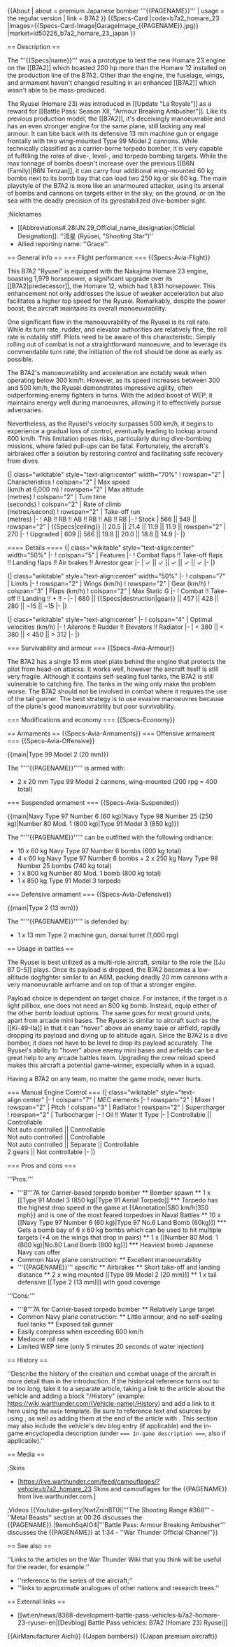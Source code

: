 {{About
| about = premium Japanese bomber '''{{PAGENAME}}'''
| usage = the regular version
| link = B7A2
}}
{{Specs-Card
|code=b7a2_homare_23
|images={{Specs-Card-Image|GarageImage_{{PAGENAME}}.jpg}}
|market=id50226_b7a2_homare_23_japan
}}

== Description ==
<!-- ''In the description, the first part should be about the history of and the creation and combat usage of the aircraft, as well as its key features. In the second part, tell the reader about the aircraft in the game. Insert a screenshot of the vehicle, so that if the novice player does not remember the vehicle by name, he will immediately understand what kind of vehicle the article is talking about.'' -->
The '''{{Specs|name}}''' was a prototype to test the new Homare 23 engine on the [[B7A2]] which boasted 200 hp more than the Homare 12 installed on the production line of the B7A2. Other than the engine, the fuselage, wings, and armament haven't changed resulting in an enhanced [[B7A2]] which wasn't able to be mass-produced.

The Ryusei (Homare 23) was introduced in [[Update "La Royale"]] as a reward for [[Battle Pass: Season XII, "Armour Breaking Ambusher"]]. Like its previous production model, the [[B7A2]], it's deceivingly manoeuvrable and has an even stronger engine for the same plane, still lacking any real armour. It can bite back with its defensive 13 mm machine gun or engage frontally with two wing-mounted Type 99 Model 2 cannons. While technically classified as a carrier-borne torpedo bomber, it is very capable of fulfilling the roles of dive-, level-, and torpedo bombing targets. While the max tonnage of bombs doesn't increase over the previous [[B6N (Family)|B6N Tenzan]], it can carry four additional wing-mounted 60 kg bombs next to its bomb bay that can load two 250 kg or six 60 kg. The main playstyle of the B7A2 is more like an unarmoured attacker, using its arsenal of bombs and cannons on targets either in the sky, on the ground, or on the sea with the deadly precision of its gyrostabilized dive-bomber sight.

;Nicknames

* [[Abbreviations#.28IJN.29_Official_name_designation|Official Designation]]: ''流星 (Ryūsei, "Shooting Star")''
* Allied reporting name: ''Grace''.

== General info ==
=== Flight performance ===
{{Specs-Avia-Flight}}
<!-- ''Describe how the aircraft behaves in the air. Speed, manoeuvrability, acceleration and allowable loads - these are the most important characteristics of the vehicle.'' -->
This B7A2 "Ryusei" is equipped with the Nakajima Homare 23 engine, boasting 1,979 horsepower, a significant upgrade over its [[B7A2|predecessor]], the Homare 12, which had 1,831 horsepower. This enhancement not only addresses the issue of weaker acceleration but also facilitates a higher top speed for the Ryusei. Remarkably, despite the power boost, the aircraft maintains its overall manoeuvrability.

One significant flaw in the manoeuvrability of the Ryusei is its roll rate. While its turn rate, rudder, and elevator authorities are relatively fine, the roll rate is notably stiff. Pilots need to be aware of this characteristic. Simply rolling out of combat is not a straightforward manoeuvre, and to leverage its commendable turn rate, the initiation of the roll should be done as early as possible.

The B7A2's manoeuvrability and acceleration are notably weak when operating below 300 km/h. However, as its speed increases between 300 and 500 km/h, the Ryusei demonstrates impressive agility, often outperforming enemy fighters in turns. With the added boost of WEP, it maintains energy well during manoeuvres, allowing it to effectively pursue adversaries.

Nevertheless, as the Ryusei's velocity surpasses 500 km/h, it begins to experience a gradual loss of control, eventually leading to lockup around 600 km/h. This limitation poses risks, particularly during dive-bombing missions, where failed pull-ups can be fatal. Fortunately, the aircraft's airbrakes offer a solution by restoring control and facilitating safe recovery from dives.

{| class="wikitable" style="text-align:center" width="70%"
! rowspan="2" | Characteristics
! colspan="2" | Max speed<br>(km/h at 6,000 m)
! rowspan="2" | Max altitude<br>(metres)
! colspan="2" | Turn time<br>(seconds)
! colspan="2" | Rate of climb<br>(metres/second)
! rowspan="2" | Take-off run<br>(metres)
|-
! AB !! RB !! AB !! RB !! AB !! RB
|-
! Stock
| 566 || 549 || rowspan="2" | {{Specs|ceiling}} || 20.5 || 21.4 || 11.9 || 11.9 || rowspan="2" | 270
|-
! Upgraded
| 609 || 586 || 19.8 || 20.0 || 18.8 || 14.9
|-
|}

==== Details ====
{| class="wikitable" style="text-align:center" width="50%"
|-
! colspan="5" | Features
|-
! Combat flaps !! Take-off flaps !! Landing flaps !! Air brakes !! Arrestor gear
|-
| ✓ || ✓ || ✓ || ✓ || ✓     <!-- ✓ -->
|-
|}

{| class="wikitable" style="text-align:center" width="50%"
|-
! colspan="7" | Limits
|-
! rowspan="2" | Wings (km/h)
! rowspan="2" | Gear (km/h)
! colspan="3" | Flaps (km/h)
! colspan="2" | Max Static G
|-
! Combat !! Take-off !! Landing !! + !! -
|-
| 680 <!-- {{Specs|destruction|body}} --> || {{Specs|destruction|gear}} || 457 || 428 || 280 || ~15 || ~15
|-
|}

{| class="wikitable" style="text-align:center"
|-
! colspan="4" | Optimal velocities (km/h)
|-
! Ailerons !! Rudder !! Elevators !! Radiator
|-
| < 380 || < 380 || < 450 || > 312
|-
|}

=== Survivability and armour ===
{{Specs-Avia-Armour}}
<!-- ''Examine the survivability of the aircraft. Note how vulnerable the structure is and how secure the pilot is, whether the fuel tanks are armoured, etc. Describe the armour, if there is any, and also mention the vulnerability of other critical aircraft systems.'' -->
The B7A2 has a single 13 mm steel plate behind the engine that protects the pilot from head-on attacks. It works well, however the aircraft itself is still very fragile. Although it contains self-sealing fuel tanks, the B7A2 is still vulnerable to catching fire. The tanks in the wing only make the problem worse. The B7A2 should not be involved in combat where it requires the use of the tail gunner. The best strategy is to use evasive manoeuvres because of the plane's good manoeuvrability but poor survivability.

=== Modifications and economy ===
{{Specs-Economy}}

== Armaments ==
{{Specs-Avia-Armaments}}
=== Offensive armament ===
{{Specs-Avia-Offensive}}
<!-- ''Describe the offensive armament of the aircraft, if any. Describe how effective the cannons and machine guns are in a battle, and also what belts or drums are better to use. If there is no offensive weaponry, delete this subsection.'' -->
{{main|Type 99 Model 2 (20 mm)}}

The '''''{{PAGENAME}}''''' is armed with:

* 2 x 20 mm Type 99 Model 2 cannons, wing-mounted (200 rpg = 400 total)

=== Suspended armament ===
{{Specs-Avia-Suspended}}
<!-- ''Describe the aircraft's suspended armament: additional cannons under the wings, bombs, rockets and torpedoes. This section is especially important for bombers and attackers. If there is no suspended weaponry remove this subsection.'' -->
{{main|Navy Type 97 Number 6 (60 kg)|Navy Type 98 Number 25 (250 kg)|Number 80 Mod. 1 (800 kg)|Type 91 Model 3 (850 kg)}}

The '''''{{PAGENAME}}''''' can be outfitted with the following ordnance:

* 10 x 60 kg Navy Type 97 Number 6 bombs (600 kg total)
* 4 x 60 kg Navy Type 97 Number 6 bombs + 2 x 250 kg Navy Type 98 Number 25 bombs (740 kg total)
* 1 x 800 kg Number 80 Mod. 1 bomb (800 kg total)
* 1 x 850 kg Type 91 Model 3 torpedo

=== Defensive armament ===
{{Specs-Avia-Defensive}}
<!-- ''Defensive armament with turret machine guns or cannons, crewed by gunners. Examine the number of gunners and what belts or drums are better to use. If defensive weaponry is not available, remove this subsection.'' -->
{{main|Type 2 (13 mm)}}

The '''''{{PAGENAME}}''''' is defended by:

* 1 x 13 mm Type 2 machine gun, dorsal turret (1,000 rpg)

== Usage in battles ==
<!-- ''Describe the tactics of playing in the aircraft, the features of using aircraft in a team and advice on tactics. Refrain from creating a "guide" - do not impose a single point of view, but instead, give the reader food for thought. Examine the most dangerous enemies and give recommendations on fighting them. If necessary, note the specifics of the game in different modes (AB, RB, SB).'' -->
The Ryusei is best utilized as a multi-role aircraft, similar to the role the [[Ju 87 D-5]] plays. Once its payload is dropped, the B7A2 becomes a low-altitude dogfighter similar to an A6M, packing deadly 20 mm cannons with a very manoeuvrable airframe and on top of that a stronger engine.

Payload choice is dependent on target choice. For instance, if the target is a light pillbox, one does not need an 800 kg bomb. Instead, equip either of the other bomb loadout options. The same goes for most ground units, apart from arcade mini bases. The Ryusei is similar to aircraft such as the [[Ki-49-IIa]] in that it can "hover" above an enemy base or airfield, rapidly dropping its payload and diving up to altitude again. Since the B7A2 is a dive bomber, it does not have to be level to drop its payload accurately. The Ryusei's ability to "hover" above enemy mini bases and airfields can be a great help to any arcade battles team. Upgrading the crew reload speed makes this aircraft a potential game-winner, especially when in a squad.

Having a B7A2 on any team, no matter the game mode, never hurts.

=== Manual Engine Control ===
{| class="wikitable" style="text-align:center"
|-
! colspan="7" | MEC elements
|-
! rowspan="2" | Mixer
! rowspan="2" | Pitch
! colspan="3" | Radiator
! rowspan="2" | Supercharger
! rowspan="2" | Turbocharger
|-
! Oil !! Water !! Type
|-
| Controllable || Controllable<br>Not auto controlled || Controllable<br>Not auto controlled || Controllable<br>Not auto controlled || Separate || Controllable<br>2 gears || Not controllable
|-
|}

=== Pros and cons ===
<!-- ''Summarise and briefly evaluate the vehicle in terms of its characteristics and combat effectiveness. Mark its pros and cons in the bulleted list. Try not to use more than 6 points for each of the characteristics. Avoid using categorical definitions such as "bad", "good" and the like - use substitutions with softer forms such as "inadequate" and "effective".'' -->

'''Pros:'''

* '''B'''7A for Carrier-based torpedo bomber
** Bomber spawn
** 1 x [[Type 91 Model 3 (850 kg)|Type 91 Aerial Torpedo]]
*** Torpedo has the highest drop speed in the game at {{Annotation|580 km/h|350 mph}} and is one of the most feared torpedoes in Naval Battles
** 10 x [[Navy Type 97 Number 6 (60 kg)|Type 97 No.6 Land Bomb (60kg)]]
*** Gets a bomb bay of 6 x 60 kg bombs which can be used to hit multiple targets (+4 on the wings that drop in pairs)
** 1 x [[Number 80 Mod. 1 (800 kg)|No.80 Land Bomb (800 kg)]]
*** Heaviest bomb Japanese Navy can offer
* Common Navy plane construction:
** Excellent manoeuvrability
* '''{{PAGENAME}}''' specific
** Airbrakes
** Short take-off and landing distance
** 2 x wing mounted [[Type 99 Model 2 (20 mm)]]
** 1 x tail defensive [[Type 2 (13 mm)]] with good coverage

'''Cons:'''

* '''B'''7A for Carrier-based torpedo bomber
** Relatively Large target
* Common Navy plane construction:
** Little armour, and no self-sealing fuel tanks
** Exposed tail gunner
* Easily compress when exceeding 600 km/h
* Mediocre roll rate
* Limited WEP time (only 5 minutes 20 seconds of water injection)

== History ==
<!-- ''Describe the history of the creation and combat usage of the aircraft in more detail than in the introduction. If the historical reference turns out to be too long, take it to a separate article, taking a link to the article about the vehicle and adding a block "/History" (example: <nowiki>https://wiki.warthunder.com/(Vehicle-name)/History</nowiki>) and add a link to it here using the <code>main</code> template. Be sure to reference text and sources by using <code><nowiki><ref></ref></nowiki></code>, as well as adding them at the end of the article with <code><nowiki><references /></nowiki></code>. This section may also include the vehicle's dev blog entry (if applicable) and the in-game encyclopedia description (under <code><nowiki>=== In-game description ===</nowiki></code>, also if applicable).'' -->
''Describe the history of the creation and combat usage of the aircraft in more detail than in the introduction. If the historical reference turns out to be too long, take it to a separate article, taking a link to the article about the vehicle and adding a block "/History" (example: <nowiki>https://wiki.warthunder.com/(Vehicle-name)/History</nowiki>) and add a link to it here using the <code>main</code> template. Be sure to reference text and sources by using <code><nowiki><ref></ref></nowiki></code>, as well as adding them at the end of the article with <code><nowiki><references /></nowiki></code>. This section may also include the vehicle's dev blog entry (if applicable) and the in-game encyclopedia description (under <code><nowiki>=== In-game description ===</nowiki></code>, also if applicable).''

== Media ==
<!-- ''Excellent additions to the article would be video guides, screenshots from the game, and photos.'' -->

;Skins

* [https://live.warthunder.com/feed/camouflages/?vehicle=b7a2_homare_23 Skins and camouflages for the {{PAGENAME}} from live.warthunder.com.]

;Videos
{{Youtube-gallery|NwtZninBT0I|'''The Shooting Range #368''' - ''Metal Beasts'' section at 00:26 discusses the {{PAGENAME}}.|9emoh5qAlO4|'''Battle Pass: Armour Breaking Ambusher''' discusses the {{PAGENAME}} at 1:34 - ''War Thunder Official Channel''}}

== See also ==
<!-- ''Links to the articles on the War Thunder Wiki that you think will be useful for the reader, for example:''
* ''reference to the series of the aircraft;''
* ''links to approximate analogues of other nations and research trees.'' -->
''Links to the articles on the War Thunder Wiki that you think will be useful for the reader, for example:''

* ''reference to the series of the aircraft;''
* ''links to approximate analogues of other nations and research trees.''

== External links ==
<!-- ''Paste links to sources and external resources, such as:''
* ''topic on the official game forum;''
* ''other literature.'' -->

* [[wt:en/news/8368-development-battle-pass-vehicles-b7a2-homare-23-ryusei-en|[Devblog] Battle Pass vehicles: B7A2 (Homare 23) Ryusei]]

{{AirManufacturer Aichi}}
{{Japan bombers}}
{{Japan premium aircraft}}